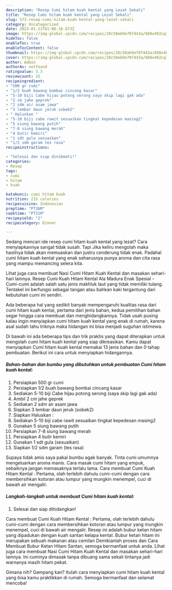```yaml
---
description: "Resep Cumi hitam kuah kental yang Lezat Sekali"
title: "Resep Cumi hitam kuah kental yang Lezat Sekali"
slug: 573-resep-cumi-hitam-kuah-kental-yang-lezat-sekali
category: Uncategorized
date: 2023-01-21T01:06:16.873Z
image: https://img-global.cpcdn.com/recipes/28c50ab9e70f443a/680x482cq70/cumi-hitam-kuah-kental-foto-resep-utama.jpg
hideToc: false
enableToc: true
enableTocContent: false
thumbnail: https://img-global.cpcdn.com/recipes/28c50ab9e70f443a/680x482cq70/cumi-hitam-kuah-kental-foto-resep-utama.jpg
cover: https://img-global.cpcdn.com/recipes/28c50ab9e70f443a/680x482cq70/cumi-hitam-kuah-kental-foto-resep-utama.jpg
author: Admin
authorAv: notfound
ratingvalue: 3.3
reviewcount: 15
recipeingredient:
- "500 gr cumi"
- "1/2 buah bawang bombai cincang kasar"
- "5-10 biji Cabe hijau potong serong saya skip lagi gak ada"
- "2 cm jahe geprek"
- "2 sdm air asam jawa"
- "3 lembar daun jeruk sobek2"
- " Haluskan "
- "5-10 biji cabe rawit sesuaikan tingkat kepedesan masing2"
- "5 siung bawang putih"
- "7-8 siung bawang merah"
- "4 butir kemiri"
- "1 sdt gula sesuaikan"
- "1/2 sdm garam tes rasa"
recipeinstructions:

- "Selesai dan siap dinikmati!"
categories:
- Resep
tags:
- cumi
- hitam
- kuah

katakunci: cumi hitam kuah 
nutrition: 215 calories
recipecuisine: Indonesian
preptime: "PT36M"
cooktime: "PT31M"
recipeyield: "2"
recipecategory: Dinner

---
```



Sedang mencari ide resep cumi hitam kuah kental yang lezat? Cara menyiapkannya sangat tidak susah. Tapi Jika keliru mengolah maka hasilnya tidak akan memuaskan dan justru cenderung tidak enak. Padahal cumi hitam kuah kental yang enak seharusnya punya aroma dan cita rasa yang mampu memancing selera kita.


Lihat juga cara membuat Nasi Cumi Hitam Kuah Kental dan masakan sehari-hari lainnya. Resep Cumi Kuah Hitam Kental Ala Madura Enak Spesial - Cumi-cumi adalah salah satu jenis makhluk laut yang tidak memiliki tulang. Tentakel ini berfungsi sebagai tangan atau bahkan kaki tergantung dari kebutuhan cumi ini sendiri.

Ada beberapa hal yang sedikit banyak mempengaruhi kualitas rasa dari cumi hitam kuah kental, pertama dari jenis bahan, kedua pemilihan bahan segar hingga cara membuat dan menghidangkannya. Tidak usah pusing kalau ingin menyiapkan cumi hitam kuah kental yang enak di rumah, karena asal sudah tahu triknya maka hidangan ini bisa menjadi suguhan istimewa.


Di bawah ini ada beberapa tips dan trik praktis yang dapat diterapkan untuk mengolah cumi hitam kuah kental yang siap dikreasikan. Kamu dapat menyiapkan Cumi hitam kuah kental memakai 13 jenis bahan dan 0 tahap pembuatan. Berikut ini cara untuk menyiapkan hidangannya.

<!--inarticleads1-->

##### Bahan-bahan dan bumbu yang dibutuhkan untuk pembuatan Cumi hitam kuah kental:

1. Persiapkan 500 gr cumi
1. Persiapkan 1/2 buah bawang bombai cincang kasar
1. Sediakan 5-10 biji Cabe hijau potong serong (saya skip lagi gak ada)
1. Ambil 2 cm jahe geprek
1. Sediakan 2 sdm air asam jawa
1. Siapkan 3 lembar daun jeruk (sobek2)
1. Siapkan  Haluskan :
1. Sediakan 5-10 biji cabe rawit sesuaikan tingkat kepedesan masing2
1. Gunakan 5 siung bawang putih
1. Persiapkan 7-8 siung bawang merah
1. Persiapkan 4 butir kemiri
1. Gunakan 1 sdt gula (sesuaikan)
1. Siapkan 1/2 sdm garam (tes rasa)


Supaya tidak amis saya pakai bumbu agak banyak. Tinta cumi umumnya mengeluarkan aroma manis. Cara masak cumi hitam yang empuk, sebaiknya jangan memasaknya terlalu lama. Cara membuat Cumi Kuah Hitam Kental : Pertama, olah terlebih dahulu cumi-cumi dengan cara membersihkan kotoran atau lumpur yang mungkin menempel, cuci di bawah air mengalir. 

<!--inarticleads2-->

##### Langkah-langkah untuk membuat Cumi hitam kuah kental:


1. Selesai dan siap dihidangkan!

Cara membuat Cumi Kuah Hitam Kental : Pertama, olah terlebih dahulu cumi-cumi dengan cara membersihkan kotoran atau lumpur yang mungkin menempel, cuci di bawah air mengalir. Resep ini adalah bubur ketan hitam yang dipadukan dengan kuah santan kelapa kental. Bubur ketan hitam ini merupakan sebuah makanan atau cemilan Demikianlah proses dan Cara Membuat Bubur Ketan Hitam Santan, semoga bermanfaat untuk anda. Lihat juga cara membuat Nasi Cumi Hitam Kuah Kental dan masakan sehari-hari lainnya. Ini cuminya dimasak tanpa dibuang sama sekali tintanya jadi warnanya masih hitam pekat. 

Gimana nih? Gampang kan? Itulah cara menyiapkan cumi hitam kuah kental yang bisa kamu praktikkan di rumah. Semoga bermanfaat dan selamat mencoba!
